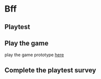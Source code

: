 # Bff
## Playtest

## Play the game

play the game prototype [here](https://car39.github.io/IASC-1P04/Prototype/Bff_Twine_Prototype.html)

## Complete the playtest survey
